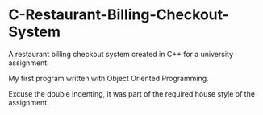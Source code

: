# C-Restaurant-Billing-Checkout-System

A restaurant billing checkout system created in C++ for a university assignment.

My first program written with Object Oriented Programming.

Excuse the double indenting, it was part of the required house style of the assignment.
